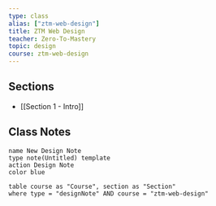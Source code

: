 ```yaml
---
type: class
alias: ["ztm-web-design"]
title: ZTM Web Design
teacher: Zero-To-Mastery
topic: design
course: ztm-web-design
---
```



## Sections

- [[Section 1 - Intro]]



## Class Notes

```button
name New Design Note
type note(Untitled) template
action Design Note
color blue
```

```dataview
table course as "Course", section as "Section"
where type = "designNote" AND course = "ztm-web-design"
```

